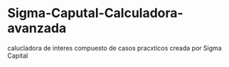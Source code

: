 # Sigma-Caputal-Calculadora-avanzada
calucladora de interes compuesto de casos pracxticos creada por Sigma Capital
